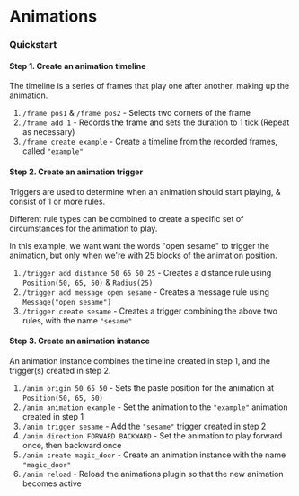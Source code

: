 # Animations

### Quickstart

#### Step 1. Create an animation timeline

The timeline is a series of frames that play one after another, making up the animation.

1. `/frame pos1` & `/frame pos2` - Selects two corners of the frame
2. `/frame add 1` - Records the frame and sets the duration to 1 tick (Repeat as necessary)
3. `/frame create example` - Create a timeline from the recorded frames, called `"example"`

#### Step 2. Create an animation trigger

Triggers are used to determine when an animation should start playing, & consist of 1 or more rules.

Different rule types can be combined to create a specific set of circumstances for the animation to play.

In this example, we want want the words "open sesame" to trigger the animation, but only when we're with 25 blocks
 of the animation position.

1. `/trigger add distance 50 65 50 25` - Creates a distance rule using `Position(50, 65, 50)` & `Radius(25)`
2. `/trigger add message open sesame` - Creates a message rule using `Message("open sesame")`
3. `/trigger create sesame` - Creates a trigger combining the above two rules, with the name `"sesame"`

#### Step 3. Create an animation instance

An animation instance combines the timeline created in step 1, and the trigger(s) created in step 2.
1. `/anim origin 50 65 50` - Sets the paste position for the animation at `Position(50, 65, 50)`
2. `/anim animation example` - Set the animation to the `"example"` animation created in step 1
3. `/anim trigger sesame` - Add the `"sesame"` trigger created in step 2
4. `/anim direction FORWARD BACKWARD` - Set the animation to play forward once, then backward once
5. `/anim create magic_door` - Create an animation instance with the name `"magic_door"`
6. `/anim reload` - Reload the animations plugin so that the new animation becomes active